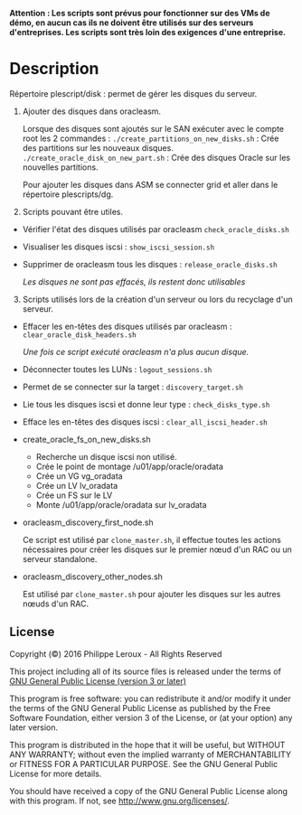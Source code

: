**Attention : Les scripts sont prévus pour fonctionner sur des VMs de démo, en
aucun cas ils ne doivent être utilisés sur des serveurs d'entreprises. Les scripts
sont très loin des exigences d'une entreprise.**

Description
===========
Répertoire plescript/disk : permet de gérer les disques du serveur.

1. Ajouter des disques dans oracleasm.

	Lorsque des disques sont ajoutés sur le SAN exécuter avec le compte root les 2 commandes :
	`./create_partitions_on_new_disks.sh` : Crée des partitions sur les nouveaux disques.
	`./create_oracle_disk_on_new_part.sh` : Crée des disques Oracle sur les nouvelles partitions.

	Pour ajouter les disques dans ASM se connecter grid et aller dans le répertoire plescripts/dg.


2.	Scripts pouvant être utiles.

*	Vérifier l'état des disques utilisés par oracleasm `check_oracle_disks.sh`

*	Visualiser les disques iscsi : `show_iscsi_session.sh`

*	Supprimer de oracleasm tous les disques : `release_oracle_disks.sh`

	*Les disques ne sont pas effacés, ils restent donc utilisables*


3.	Scripts utilisés lors de la création d'un serveur ou lors du recyclage d'un
	serveur.

*	Effacer les en-têtes des disques utilisés par oracleasm : `clear_oracle_disk_headers.sh`
	
	*Une fois ce script exécuté oracleasm n'a plus aucun disque.*

*	Déconnecter toutes les LUNs : `logout_sessions.sh`

*	Permet de se connecter sur la target : `discovery_target.sh`

*	Lie tous les disques iscsi et donne leur type : `check_disks_type.sh`

*	Efface les en-têtes des disques iscsi : `clear_all_iscsi_header.sh`

*	create_oracle_fs_on_new_disks.sh	
	* Recherche un disque iscsi non utilisé.
	* Crée le point de montage /u01/app/oracle/oradata
	* Crée un VG vg_oradata
	* Crée un LV lv_oradata
	* Crée un FS sur le LV
	* Monte /u01/app/oracle/oradata sur lv_oradata

*	oracleasm_discovery_first_node.sh
	
	Ce script est utilisé par `clone_master.sh`, il effectue toutes les actions
	nécessaires pour créer les disques sur le premier nœud d'un RAC ou un serveur
	standalone.

*	oracleasm_discovery_other_nodes.sh

	Est utilisé par `clone_master.sh` pour ajouter les disques sur les autres nœuds
	d'un RAC.

License
-------

Copyright (©) 2016 Philippe Leroux - All Rights Reserved

This project including all of its source files is released under the terms of [GNU General Public License (version 3 or later)](http://www.gnu.org/licenses/gpl.txt)

This program is free software: you can redistribute it and/or modify
it under the terms of the GNU General Public License as published by
the Free Software Foundation, either version 3 of the License, or
(at your option) any later version.

This program is distributed in the hope that it will be useful,
but WITHOUT ANY WARRANTY; without even the implied warranty of
MERCHANTABILITY or FITNESS FOR A PARTICULAR PURPOSE.  See the
GNU General Public License for more details.

You should have received a copy of the GNU General Public License
along with this program.  If not, see <http://www.gnu.org/licenses/>.
